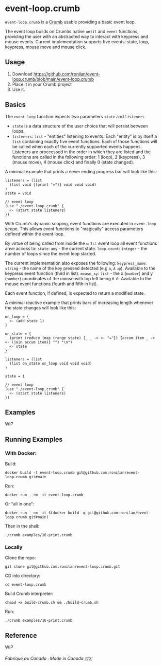 # event-loop.crumb

`event-loop.crumb` is a [Crumb](https://github.com/liam-ilan/crumb) usable providing a basic event loop.

The event loop builds on Crumbs native `until` and `event` functions, providing the user with an abstracted way to interact with keypress and mouse events. Current implementation supports five events: state, loop, keypress, mouse move and mouse click.

## Usage

1. Download https://github.com/ronilan/event-loop.crumb/blob/main/event-loop.crumb
2. Place it in your Crumb project
3. Use it.

## Basics

The `event-loop` function expects two parameters `state` and `listeners`
- `state` is a data structure of the user choice that will persist between loops.
- `listeners`: `list` - "entities" listening to events. Each "entity" is by itself a `list` containing exactly five event functions. Each of those functions will be called when each of the currently supported events happens. Listeners are proccessed in the order in which they are listed and the functions are called in the following order: 1 (loop), 2 (keypress), 3 (mouse move), 4 (mouse click) and finally 0 (state changed).

A minimal example that prints a never ending progress bar will look like this:
```
listeners = (list 
  (list void {(print "=")} void void void)
)
state = void

// event loop
(use "./event-loop.crumb" {
  <- (start state listeners)
})
```

With Crumb's dynamic scoping, event functions are executed in `event-loop` scope. This allows event functions to "magically" access parameters defined within the event loop.

By virtue of being called from inside the `until` event loop all event functions ahve access to:
`state`: `any` - the current state.
`loop-count`: `integer` - the number of loops since the event loop started.

The current implementation also exposes the following:
`keypress_name`: `string` - the name of the key pressed detected (e.g `a`, `A` `up`). Available to the keypress event function (third in list).
`mouse_xy`: `list` - the x (`number`) and y (`number`) coordinates  of the mouse with top left being `0 0`. Available to the mouse event functions (fourth and fifth in list).

Each event function, if defined, is expected to return a modified state.

A minimal reactive example that prints bars of increasing length whenever the state changes will look like this:

```
on_loop = { 
  <- (add state 1)
}

on_state = {
  (print (reduce (map (range state) {_ _ -> <- "="}) {accum item _ -> <- (join accum item)} "") "\n")
  <- state
}

listeners = (list 
  (list on_state on_loop void void void)
)

state = 1

// event loop
(use "./event-loop.crumb" {
  <- (start state listeners)
})
```

## Examples

WIP

## Running Examples

### With Docker:

Build: 
```
docker build -t event-loop.crumb git@github.com:ronilan/event-loop.crumb.git#main
```
Run: 
```
docker run --rm -it event-loop.crumb
```

Or "all in one": 
```
docker run --rm -it $(docker build -q git@github.com:ronilan/event-loop.crumb.git#main)
```

Then in the shell: 
```
./crumb examples/10-print.crumb
```

### Locally

Clone the repo: 
```
git clone git@github.com:ronilan/event-loop.crumb.git
```

CD into directory: 
```
cd event-loop.crumb
```

Build Crumb interpreter: 
```
chmod +x build-crumb.sh && ./build-crumb.sh
```

Run:
```
./crumb examples/10-print.crumb
```

## Reference 

WIP

###### Fabriqué au Canada : Made in Canada 🇨🇦
